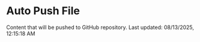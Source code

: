 # Auto Push File

Content that will be pushed to GitHub repository.
Last updated: 08/13/2025, 12:15:18 AM